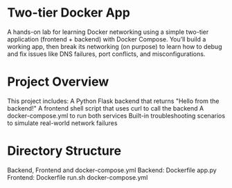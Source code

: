 # Two-tier Docker App

A hands-on lab for learning Docker networking using a simple two-tier application (frontend + backend) with Docker Compose.
You’ll build a working app, then break its networking (on purpose) to learn how to debug and fix issues like DNS failures, port conflicts, and misconfigurations.

# Project Overview
This project includes:
A Python Flask backend that returns "Hello from the backend!"
A frontend shell script that uses curl to call the backend
A docker-compose.yml to run both services
Built-in troubleshooting scenarios to simulate real-world network failures

# Directory Structure
Backend, Frontend and docker-compose.yml
Backend:
Dockerfile
app.py
Frontend:
Dockerfile
run.sh
docker-compose.yml

